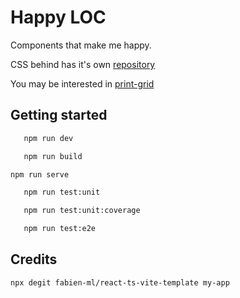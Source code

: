 # Happy LOC

Components that make me happy.

CSS behind has it's own [repository](https://github.com/polmoneys/mental-model)

You may be interested in [print-grid](https://github.com/polmoneys/print-grid-react)

## Getting started

```bash
   npm run dev
```

```bash
   npm run build
```

```bash
npm run serve
```

```bash
   npm run test:unit
```

```bash
   npm run test:unit:coverage
```

```bash
   npm run test:e2e
```

## Credits

```bash
npx degit fabien-ml/react-ts-vite-template my-app
```
